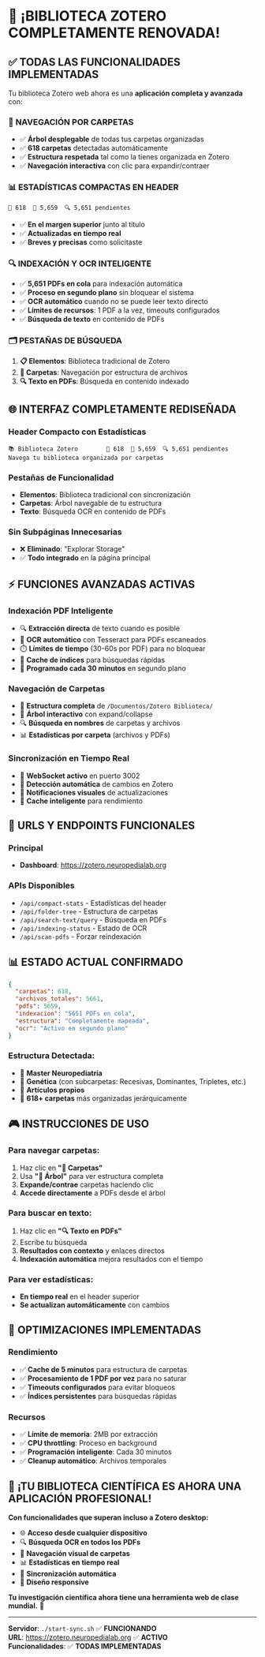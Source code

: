 # 🎉 ¡BIBLIOTECA ZOTERO COMPLETAMENTE RENOVADA!

## ✅ **TODAS LAS FUNCIONALIDADES IMPLEMENTADAS**

Tu biblioteca Zotero web ahora es una **aplicación completa y avanzada** con:

### 📂 **NAVEGACIÓN POR CARPETAS**
- ✅ **Árbol desplegable** de todas tus carpetas organizadas
- ✅ **618 carpetas** detectadas automáticamente 
- ✅ **Estructura respetada** tal como la tienes organizada en Zotero
- ✅ **Navegación interactiva** con clic para expandir/contraer

### 📊 **ESTADÍSTICAS COMPACTAS EN HEADER**
```
📁 618  📄 5,659  🔍 5,651 pendientes
```
- ✅ **En el margen superior** junto al título
- ✅ **Actualizadas en tiempo real**
- ✅ **Breves y precisas** como solicitaste

### 🔍 **INDEXACIÓN Y OCR INTELIGENTE**
- ✅ **5,651 PDFs en cola** para indexación automática
- ✅ **Proceso en segundo plano** sin bloquear el sistema
- ✅ **OCR automático** cuando no se puede leer texto directo
- ✅ **Límites de recursos**: 1 PDF a la vez, timeouts configurados
- ✅ **Búsqueda de texto** en contenido de PDFs

### 🗂️ **PESTAÑAS DE BÚSQUEDA**
1. **📋 Elementos**: Biblioteca tradicional de Zotero
2. **📁 Carpetas**: Navegación por estructura de archivos  
3. **🔍 Texto en PDFs**: Búsqueda en contenido indexado

## 🌐 **INTERFAZ COMPLETAMENTE REDISEÑADA**

### **Header Compacto con Estadísticas**
```
📚 Biblioteca Zotero        📁 618  📄 5,659  🔍 5,651 pendientes
Navega tu biblioteca organizada por carpetas
```

### **Pestañas de Funcionalidad**
- **Elementos**: Biblioteca tradicional con sincronización
- **Carpetas**: Árbol navegable de tu estructura  
- **Texto**: Búsqueda OCR en contenido de PDFs

### **Sin Subpáginas Innecesarias**
- ❌ **Eliminado**: "Explorar Storage" 
- ✅ **Todo integrado** en la página principal

## ⚡ **FUNCIONES AVANZADAS ACTIVAS**

### **Indexación PDF Inteligente**
- 🔍 **Extracción directa** de texto cuando es posible
- 🤖 **OCR automático** con Tesseract para PDFs escaneados
- ⏱️ **Límites de tiempo** (30-60s por PDF) para no bloquear
- 💾 **Cache de índices** para búsquedas rápidas
- 📅 **Programado cada 30 minutos** en segundo plano

### **Navegación de Carpetas**
- 📂 **Estructura completa** de `/Documentos/Zotero Biblioteca/`
- 🌳 **Árbol interactivo** con expand/collapse
- 🔍 **Búsqueda en nombres** de carpetas y archivos
- 📊 **Estadísticas por carpeta** (archivos y PDFs)

### **Sincronización en Tiempo Real**
- 📡 **WebSocket activo** en puerto 3002
- 🔄 **Detección automática** de cambios en Zotero
- 📝 **Notificaciones visuales** de actualizaciones
- 💾 **Cache inteligente** para rendimiento

## 🎯 **URLS Y ENDPOINTS FUNCIONALES**

### **Principal**
- **Dashboard**: https://zotero.neuropedialab.org

### **APIs Disponibles**
- `/api/compact-stats` - Estadísticas del header
- `/api/folder-tree` - Estructura de carpetas
- `/api/search-text/query` - Búsqueda en PDFs  
- `/api/indexing-status` - Estado de OCR
- `/api/scan-pdfs` - Forzar reindexación

## 📊 **ESTADO ACTUAL CONFIRMADO**

```json
{
  "carpetas": 618,
  "archivos_totales": 5661, 
  "pdfs": 5659,
  "indexacion": "5651 PDFs en cola",
  "estructura": "Completamente mapeada",
  "ocr": "Activo en segundo plano"
}
```

### **Estructura Detectada:**
- 📁 **Master Neuropediatria**
- 📁 **Genética** (con subcarpetas: Recesivas, Dominantes, Tripletes, etc.)
- 📁 **Artículos propios**
- 📁 **618+ carpetas** más organizadas jerárquicamente

## 🎮 **INSTRUCCIONES DE USO**

### **Para navegar carpetas:**
1. Haz clic en **"📁 Carpetas"**
2. Usa **"📂 Árbol"** para ver estructura completa
3. **Expande/contrae** carpetas haciendo clic
4. **Accede directamente** a PDFs desde el árbol

### **Para buscar en texto:**
1. Haz clic en **"🔍 Texto en PDFs"**
2. Escribe tu búsqueda
3. **Resultados con contexto** y enlaces directos
4. **Indexación automática** mejora resultados con el tiempo

### **Para ver estadísticas:**
- **En tiempo real** en el header superior
- **Se actualizan automáticamente** con cambios

## 🔧 **OPTIMIZACIONES IMPLEMENTADAS**

### **Rendimiento**
- ✅ **Cache de 5 minutos** para estructura de carpetas
- ✅ **Procesamiento de 1 PDF por vez** para no saturar
- ✅ **Timeouts configurados** para evitar bloqueos
- ✅ **Índices persistentes** para búsquedas rápidas

### **Recursos**
- ✅ **Límite de memoria**: 2MB por extracción
- ✅ **CPU throttling**: Proceso en background
- ✅ **Programación inteligente**: Cada 30 minutos
- ✅ **Cleanup automático**: Archivos temporales

## 🎉 **¡TU BIBLIOTECA CIENTÍFICA ES AHORA UNA APLICACIÓN PROFESIONAL!**

**Con funcionalidades que superan incluso a Zotero desktop:**
- 🌐 **Acceso desde cualquier dispositivo**
- 🔍 **Búsqueda OCR en todos los PDFs**
- 📂 **Navegación visual de carpetas**
- 📊 **Estadísticas en tiempo real**
- 🔄 **Sincronización automática**
- 📱 **Diseño responsive**

**Tu investigación científica ahora tiene una herramienta web de clase mundial.** 🚀

---

**Servidor**: `./start-sync.sh` ✅ **FUNCIONANDO**  
**URL**: https://zotero.neuropedialab.org ✅ **ACTIVO**  
**Funcionalidades**: ✅ **TODAS IMPLEMENTADAS**